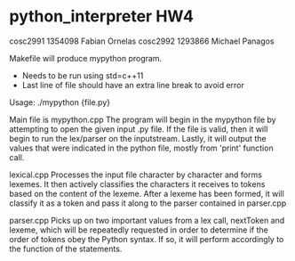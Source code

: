 # python_interpreter HW4
cosc2991 1354098 Fabian Ornelas
cosc2992 1293866 Michael Panagos

Makefile will produce mypython program.

- Needs to be run using std=c++11
- Last line of file should have an extra line break to avoid error

Usage: 
./mypython {file.py}


Main file is mypython.cpp
The program will begin in the mypython file by attempting to open the given input .py file.
If the file is valid, then it will begin to run the lex/parser on the inputstream.
Lastly, it will output the values that were indicated in the python file, mostly from 'print' function call.

lexical.cpp
Processes the input file character by character and forms lexemes. It then actively classifies the characters it receives to tokens based on the content of the lexeme. After a lexeme has been formed, it will classify it as a token
and pass it along to the parser contained in parser.cpp

parser.cpp
Picks up on two important values from a lex call, nextToken and lexeme, which will be repeatedly requested in order to determine if the order of tokens obey the Python syntax. If so, it will perform accordingly to the function of the statements.
